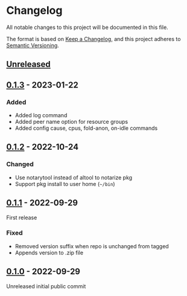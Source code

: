 # Changelog

All notable changes to this project will be documented in this file.

The format is based on [Keep a Changelog](https://keepachangelog.com/en/1.0.0/),
and this project adheres to [Semantic Versioning](https://semver.org/spec/v2.0.0.html). 


## [Unreleased]


## [0.1.3] - 2023-01-22

### Added 

- Added log command
- Added peer name option for resource groups
- Added config cause, cpus, fold-anon, on-idle commands


## [0.1.2] - 2022-10-24

### Changed

- Use notarytool instead of altool to notarize pkg
- Support pkg install to user home (`~/bin`)


## [0.1.1] - 2022-09-29

First release

### Fixed

- Removed version suffix when repo is unchanged from tagged
- Appends version to .zip file


## [0.1.0] - 2022-09-29

Unreleased initial public commit


[unreleased]: https://github.com/kbernhagen/fah-minder/compare/0.1.3...HEAD
[0.1.3]: https://github.com/kbernhagen/fah-minder/compare/0.1.2...0.1.3
[0.1.2]: https://github.com/kbernhagen/fah-minder/compare/0.1.1...0.1.2
[0.1.1]: https://github.com/kbernhagen/fah-minder/compare/0.1.0...0.1.1
[0.1.0]: https://github.com/kbernhagen/fah-minder/releases/tag/0.1.0

